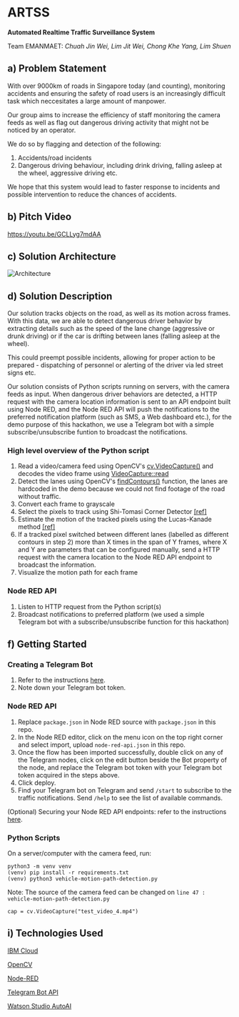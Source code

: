 # ARTSS
**Automated Realtime Traffic Surveillance System**

Team EMANMAET: *Chuah Jin Wei, Lim Jit Wei, Chong Khe Yang, Lim Shuen*

## a) Problem Statement
With over 9000km of roads in Singapore today (and counting), monitoring accidents and ensuring the safety of road users is an increasingly difficult task which neccesitates a large amount of manpower.

Our group aims to increase the efficiency of staff monitoring the camera feeds as well as flag out dangerous driving activity that might not be noticed by an operator. 

We do so by flagging and detection of the following:
1. Accidents/road incidents
2. Dangerous driving behaviour, including drink driving, falling asleep at the wheel, aggressive driving etc.

We hope that this system would lead to faster response to incidents and possible intervention to reduce the chances of accidents.

## b) Pitch Video
https://youtu.be/GCLLyg7mdAA

## c) Solution Architecture
![Architecture](https://github.com/jitwei98/Emanmaet-ARTSS_SCDFXIBM/blob/master/solution-architecture.png)

## d) Solution Description
Our solution tracks objects on the road, as well as its motion across frames. With this data, we are able to detect dangerous driver behavior by extracting details such as the speed of the lane change (aggressive or drunk driving) or if the car is drifting between lanes (falling asleep at the wheel). 

This could preempt possible incidents, allowing for proper action to be prepared - dispatching of personnel or alerting of the driver via led street signs etc.

Our solution consists of Python scripts running on servers, with the camera feeds as input. When dangerous driver behaviors are detected, a HTTP request with the camera location information is sent to an API endpoint built using Node RED, and the Node RED API will push the notifications to the preferred notification platform (such as SMS, a Web dashboard etc.), for the demo purpose of this hackathon, we use a Telegram bot with a simple subscribe/unsubscribe funtion to broadcast the notifications.

### High level overview of the Python script
1. Read a video/camera feed using OpenCV's [cv.VideoCapture()](https://docs.opencv.org/2.4/modules/highgui/doc/reading_and_writing_images_and_video.html#videocapture-videocapture) and decodes the video frame using [VideoCapture::read](https://docs.opencv.org/2.4/modules/highgui/doc/reading_and_writing_images_and_video.html#videocapture-read)
1. Detect the lanes using OpenCV's [findContours()](https://docs.opencv.org/3.4/d3/dc0/group__imgproc__shape.html#ga17ed9f5d79ae97bd4c7cf18403e1689a) function, the lanes are hardcoded in the demo because we could not find footage of the road without traffic.
1. Convert each frame to grayscale
1. Select the pixels to track using Shi-Tomasi Corner Detector [[ref]](https://docs.opencv.org/3.0-beta/modules/imgproc/doc/feature_detection.html#goodfeaturestotrack)
1. Estimate the motion of the tracked pixels using the Lucas-Kanade method [[ref]](https://docs.opencv.org/3.0-beta/modules/video/doc/motion_analysis_and_object_tracking.html#calcopticalflowpyrlk)
1. If a tracked pixel switched between different lanes (labelled as different contours in step 2) more than X times in the span of Y frames, where X and Y are parameters that can be configured manually, send a HTTP request with the camera location to the Node RED API endpoint to broadcast the information.
1. Visualize the motion path for each frame


### Node RED API
1. Listen to HTTP request from the Python script(s)
1. Broadcast notifications to preferred platform (we used a simple Telegram bot with a subscribe/unsubscribe function for this hackathon)

## f) Getting Started

### Creating a Telegram Bot ###
1. Refer to the instructions [here](https://core.telegram.org/bots#3-how-do-i-create-a-bot).
1. Note down your Telegram bot token.


### Node RED API ###
1. Replace `package.json` in Node RED source with `package.json` in this repo.
1. In the Node RED editor, click on the menu icon on the top right corner and select import, upload `node-red-api.json` in this repo.
1. Once the flow has been imported successfully, double click on any of the Telegram nodes, click on the edit button beside the Bot property of the node, and replace the Telegram bot token with your Telegram bot token acquired in the steps above.
1. Click deploy.
1. Find your Telegram bot on Telegram and send `/start` to subscribe to the traffic notifications. Send `/help` to see the list of available commands.

(Optional) Securing your Node RED API endpoints: refer to the instructions [here](https://nodered.org/docs/user-guide/runtime/securing-node-red#http-node-security).

### Python Scripts ###
On a server/computer with the camera feed, run:
```
python3 -m venv venv
(venv) pip install -r requirements.txt
(venv) python3 vehicle-motion-path-detection.py
```

Note: 
The source of the camera feed can be changed on `line 47 : vehicle-motion-path-detection.py`
```
cap = cv.VideoCapture("test_video_4.mp4")
```

## i) Technologies Used
[IBM Cloud](https://www.ibm.com/sg-en/cloud)

[OpenCV](http://opencv.org/)

[Node-RED](https://nodered.org/)

[Telegram Bot API](https://core.telegram.org/bots/api)

[Watson Studio AutoAI](https://www.ibm.com/sg-en/cloud/watson-studio/autoai)
